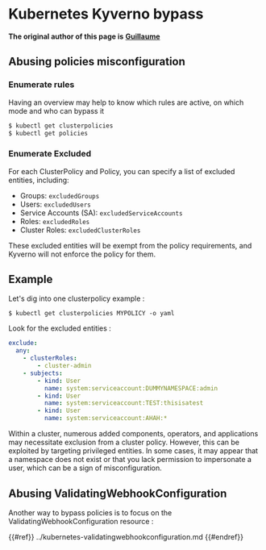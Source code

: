 # Kubernetes Kyverno bypass

**The original author of this page is** [**Guillaume**](https://www.linkedin.com/in/guillaume-chapela-ab4b9a196)

## Abusing policies misconfiguration

### Enumerate rules

Having an overview may help to know which rules are active, on which mode and who can bypass it

```bash
$ kubectl get clusterpolicies
$ kubectl get policies
```

### Enumerate Excluded

For each ClusterPolicy and Policy, you can specify a list of excluded entities, including:

- Groups: `excludedGroups`
- Users: `excludedUsers`
- Service Accounts (SA): `excludedServiceAccounts`
- Roles: `excludedRoles`
- Cluster Roles: `excludedClusterRoles`

These excluded entities will be exempt from the policy requirements, and Kyverno will not enforce the policy for them.

## Example&#x20;

Let's dig into one clusterpolicy example :&#x20;

```
$ kubectl get clusterpolicies MYPOLICY -o yaml
```

Look for the excluded entities :&#x20;

```yaml
exclude:
  any:
    - clusterRoles:
        - cluster-admin
    - subjects:
        - kind: User
          name: system:serviceaccount:DUMMYNAMESPACE:admin
        - kind: User
          name: system:serviceaccount:TEST:thisisatest
        - kind: User
          name: system:serviceaccount:AHAH:*
```

Within a cluster, numerous added components, operators, and applications may necessitate exclusion from a cluster policy. However, this can be exploited by targeting privileged entities. In some cases, it may appear that a namespace does not exist or that you lack permission to impersonate a user, which can be a sign of misconfiguration.

## Abusing ValidatingWebhookConfiguration

Another way to bypass policies is to focus on the ValidatingWebhookConfiguration resource :&#x20;

{{#ref}}
../kubernetes-validatingwebhookconfiguration.md
{{#endref}}



